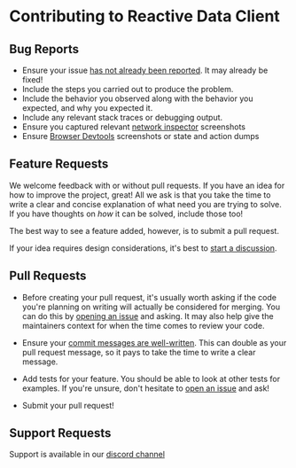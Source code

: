 # Contributing to Reactive Data Client

## Bug Reports

* Ensure your issue [has not already been reported][1]. It may already be fixed!
* Include the steps you carried out to produce the problem.
* Include the behavior you observed along with the behavior you expected, and
  why you expected it.
* Include any relevant stack traces or debugging output.
* Ensure you captured relevant [network inspector](https://developer.chrome.com/docs/devtools/network/) screenshots
* Ensure [Browser Devtools](https://dataclient.io/docs/getting-started/debugging) screenshots or state and action dumps

## Feature Requests

We welcome feedback with or without pull requests. If you have an idea for how
to improve the project, great! All we ask is that you take the time to write a
clear and concise explanation of what need you are trying to solve. If you have
thoughts on _how_ it can be solved, include those too!

The best way to see a feature added, however, is to submit a pull request.

If your idea requires design considerations, it's best to [start a discussion][4].

## Pull Requests

* Before creating your pull request, it's usually worth asking if the code
  you're planning on writing will actually be considered for merging. You can
  do this by [opening an issue][1] and asking. It may also help give the
  maintainers context for when the time comes to review your code.

* Ensure your [commit messages are well-written][2]. This can double as your
  pull request message, so it pays to take the time to write a clear message.

* Add tests for your feature. You should be able to look at other tests for
  examples. If you're unsure, don't hesitate to [open an issue][1] and ask!

* Submit your pull request!

## Support Requests

Support is available in our [discord channel][3]

[1]: https://github.com/reactive/data-client/issues
[2]: https://medium.com/brigade-engineering/the-secrets-to-great-commit-messages-106fc0a92a25
[3]: https://discord.gg/9aTc42GXWR
[4]: https://github.com/reactive/data-client/discussions/new?category=ideas